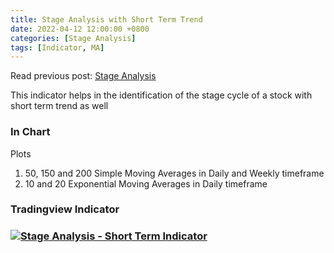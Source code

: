 ```yaml
---
title: Stage Analysis with Short Term Trend
date: 2022-04-12 12:00:00 +0800
categories: [Stage Analysis]
tags: [Indicator, MA]
---
```


Read previous post: [Stage Analysis](https://equitycraze.com/posts/stage-analysis/)

This indicator helps in the identification of the stage cycle of a stock with short term trend as well

### In Chart

Plots 

1. 50, 150 and 200 Simple Moving Averages in Daily and Weekly timeframe
2. 10 and 20 Exponential Moving Averages in Daily timeframe


### Tradingview Indicator

<!-- TradingView Chart BEGIN -->
<script type="text/javascript" src="https://s3.tradingview.com/tv.js"></script>
<script type="text/javascript">
var tradingview_embed_options = {};
tradingview_embed_options.width = '790';
tradingview_embed_options.height = '475';
tradingview_embed_options.chart = 'OICl7BAm';
new TradingView.chart(tradingview_embed_options);
</script>
<!-- TradingView Chart END -->

### [![Stage Analysis - Short Term Indicator](https://img.shields.io/badge/TradingView-Indicator-blue)](https://www.tradingview.com/script/OICl7BAm-Stage-Analysis-Short-Term/)


